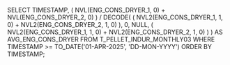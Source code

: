 SELECT 
    TIMESTAMP,
    ( NVL(ENG_CONS_DRYER_1, 0) + NVL(ENG_CONS_DRYER_2, 0) ) /
    DECODE(
        ( NVL2(ENG_CONS_DRYER_1, 1, 0) + NVL2(ENG_CONS_DRYER_2, 1, 0) ),
        0, NULL,
        ( NVL2(ENG_CONS_DRYER_1, 1, 0) + NVL2(ENG_CONS_DRYER_2, 1, 0) )
    ) AS AVG_ENG_CONS_DRYER
FROM T_PELLET_INDUR_MONTHLY03
WHERE TIMESTAMP >= TO_DATE('01-APR-2025', 'DD-MON-YYYY')
ORDER BY TIMESTAMP;
